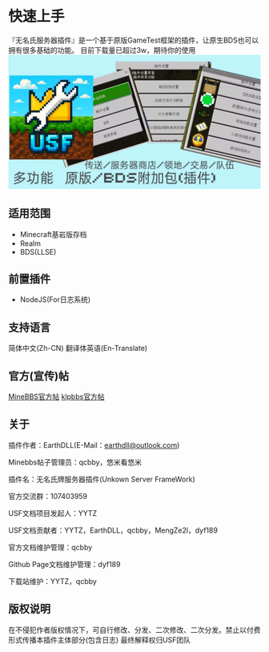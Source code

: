 # 快速上手
『无名氏服务器插件』是一个基于原版GameTest框架的插件，让原生BDS也可以拥有很多基础的功能。
目前下载量已超过3w，期待你的使用
![image](upload/202402/IMG_0952.jpeg)

## 适用范围
- Minecraft基岩版存档
- Realm
- BDS(LLSE)

## 前置插件
- NodeJS(For日志系统)

## 支持语言
简体中文(Zh-CN)
翻译体英语(En-Translate)

## 官方(宣传)帖
[MineBBS官方帖](https://www.minebbs.com/resources/usf.5475/)
[klpbbs官方帖](https://klpbbs.com/thread-131213-1-1.html)

## 关于
插件作者：EarthDLL(E-Mail：earthdll@outlook.com)

Minebbs帖子管理员：qcbby，悠米看悠米

插件名：无名氏牌服务器插件(Unkown Server FrameWork)

官方交流群：107403959

USF文档项目发起人：YYTZ

USF文档贡献者：YYTZ，EarthDLL，qcbby，MengZe2l，dyf189  

官方文档维护管理：qcbby

Github Page文档维护管理：dyf189  

下载站维护：YYTZ，qcbby
## 版权说明
在不侵犯作者版权情况下，可自行修改、分发、二次修改、二次分发。禁止以付费形式传播本插件主体部分(包含日志)
最终解释权归USF团队
